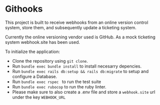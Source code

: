 # Githooks

This project is built to receive webhooks from an online version control system,
store them, and subsequently update a ticketing system.

Currently the online versioning vendor used is GitHub.
As a mock ticketing system webhook.site has been used.

To initialize the application:

- Clone the repository using ```git clone```.
- Run ```bundle exec bundle install``` to install necesarry depencies.
- Run ```bundle exec rails db:setup && rails db:migrate``` to setup and configure a Database.
- Run ```bundle exec rspec ``` to run the test suite
- Run ```bundle exec rubocop``` to run the ruby linter.
- Please make sure to also create a .env file and store a ```webhook.site``` url under the key ```WEBHOOK_URL```

